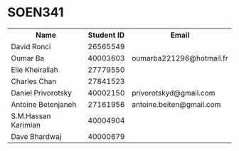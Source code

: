 # SOEN341

<table>
  <tr>
    <th>Name</th>
    <th>Student ID</th>
    <th>Email</th>
  </tr>
  <tr>
    <td>David Ronci</td>
    <td>26565549</td>
  </tr>
  <tr>
    <td>Oumar Ba</td>
    <td>40003603</td>
    <td>oumarba221296@hotmail.fr</td>
  </tr>
<tr>
    <td>Elie Kheirallah</td>
    <td>27779550</td>
  </tr>
  <tr>
    <td>Charles Chan</td>
    <td>27841523</td>
  </tr>
  <tr>
    <td>Daniel Privorotsky</td>
    <td>40002150</td>
	<td>privorotskyd@gmail.com</td>
  </tr>
  <tr>
    <td> Antoine Betenjaneh </td>
    <td> 27161956 </td>
	<td>antoine.beiten@gmail.com</td>
  </tr>
  <tr>
  <td> S.M.Hassan Karimian </td>
  <td>  40004904 </td>
  </tr>
  <tr>
  <td>  Dave Bhardwaj </td>
  <td>  40000679 </td>
  </tr>
</table>
